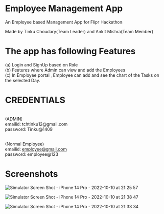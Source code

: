 # Employee Management App

An Employee based Management App for Flipr Hackathon

Made by Tinku Choudary(Team Leader) and Ankit Mishra(Team Member)

# The app has following Features
(a) Login and SignUp based on Role
<br />
(b) Features where Admin can view and add the Employees
<br />
(c) In Employee portal , Employee can add and see the chart of the Tasks on the selected Day.
<br />


# CREDENTIALS

<br />
(ADMIN)
<br />
emailid: tchtinku12@gmail.com
<br />
password: Tinku@1409

<br />
<br />


(Normal Employee)
<br />
emailid: employee@gmail.com 
<br />
password: employee@123

# Screenshots


![Simulator Screen Shot - iPhone 14 Pro - 2022-10-10 at 21 25 57](https://user-images.githubusercontent.com/75842497/194908646-bb3ca6d2-bb9f-4791-b9cd-cf5d8ac4a061.png)

![Simulator Screen Shot - iPhone 14 Pro - 2022-10-10 at 21 38 47](https://user-images.githubusercontent.com/75842497/194909497-f1c67e84-c8a2-44b2-8fdd-7de9d9780c9a.png)



![Simulator Screen Shot - iPhone 14 Pro - 2022-10-10 at 21 33 34](https://user-images.githubusercontent.com/75842497/194908668-e23363f9-882a-4255-a099-c02d1e024ca0.png)
